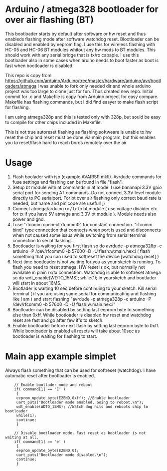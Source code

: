 # Arduino / atmega328 bootloader for over air flashing (BT)

This bootloader starts by default after software or hw reset and thus enableds flashing mode after software watchdog reset. Blootloader can be disabled and enabled by eeprom flag. I use this for wireless flashing with HC-05 and HC-06 BT modules whitout any hw mods to BT modules. This should work with any serial bridge that is tx/rx capaple. I use this bootloader also in some cases when aruino needs to boot faster as boot is fast when bootloader is disabled. 

This repo is copy from https://github.com/arduino/Arduino/tree/master/hardware/arduino/avr/bootloaders/atmega
I was unable to fork only needed dir and whole arduino project was too large to clone just for fun. Thus created new repo. Initial commit for .c and Makefile is copy from Arduino project for easy compare. Makefile has flashing commands, but I did find easyer to make flash script for flashing.

I am using atmega328p and this is tested only with 328p, but sould be easy to compile for other chips included in Makefile.

This is not true autoreset flashing as flashing softweare is unable to hw reset the chip and reset must be done via main program, but this enables you to reset/flash hard to reach bords remotely over the air. 

Usage
=====

1. Flash boolader with isp (example AVARISP mkII). Avrdude commands for fuse settings and flashing can be found in file "flash".
2. Setup bt module with at commands in at mode. I use bananapi 3.3V gpio serial port for sending AT commands. Do not connect 3.3V level module directly to PC serialport. For bt over air flashing only correct baud rate is needed, but name and pin code are usefull ;)   
3. Connect atmega/arduino rx / tx to bt module ( use voltage divaider etc. for tx if you have 5V atmega and 3.3V bt module ). Module needs also power and gnd.  
4. I use "rfcomm connect rfcomm0" for constant connection. "rfcomm bind" type connection that connects when port is used and disconnects when not caused some issus while switching from serial terminal connection to serial flashing.
5. Bootloader is waiting for you first flash so do avrdude -p atmega328p -c arduino -P /dev/rfcomm0 -b 57600 -D  -U flash:w:main.hex:i ( flash something that you can used to softreset the device [watchdog reset] )
6. Next time bootloader is not waiting for you as your sketch is running. To flash you need to reset atmega. HW reset is ok, but normally not available in plain rx/tx connection. Watchdog is able to softreset atmega so do wdt_enable(WDTO_15MS); while(1); in yoursketch and bootlader will start in about 16MS.
7. Bootlader is waiting 10 sec before continuing to your sketch. Kill serial terminal ( if you are using same serial for communicating and flashing like I am ) and start flashing "avrdude -p atmega328p -c arduino -P /dev/rfcomm0 -b 57600 -D  -U flash:w:main.hex:i" 
8. Bootloader can be disabled by setting last eeprom byte to something else than 0xff. While bootloader is disabled hw reset and watchdog reset are fast and go after few if's to sketch.
9. Enable bootloader before next flash by setting last eeprom byte to 0xff. While bootloader is enabled all resets will take about 10sec as bootloader is waiting for flashing to start.

Main app example simplet
========================

Always flash something that can be used for softreset (watchdog). I have automatic reset after bootloader is enabled.

		// Enable bootlader mode and reboot
		if( command[1] == 'E' )
 		 {
 		 eeprom_update_byte(E2END,0xff); //Enable bootloader 
 		 uart_puts("Bootloader mode enabled. Going to reboot.\n");
 		 wdt_enable(WDTO_15MS); //Watch dog hits and reboots chip to bootloader
 		 while(1); 
 		 continue;
 		 }
 
 		// Disable bootloader mode. Fast reset as bootloader is not waiting at all. 
		if( command[1] == 'e' )
 		 {
 		 eeprom_update_byte(E2END,0);
 		 uart_puts("Bootloader mode disabled.\n");
 		 continue;
 		 }
